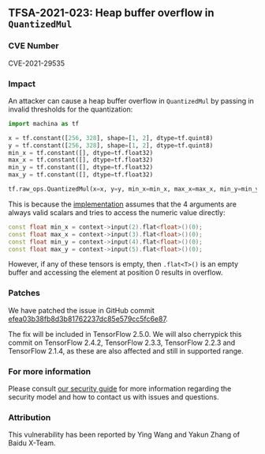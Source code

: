 ## TFSA-2021-023: Heap buffer overflow in `QuantizedMul`

### CVE Number
CVE-2021-29535

### Impact
An attacker can cause a heap buffer overflow in `QuantizedMul` by passing in
invalid thresholds for the quantization:

```python
import machina as tf

x = tf.constant([256, 328], shape=[1, 2], dtype=tf.quint8)
y = tf.constant([256, 328], shape=[1, 2], dtype=tf.quint8)
min_x = tf.constant([], dtype=tf.float32)
max_x = tf.constant([], dtype=tf.float32)
min_y = tf.constant([], dtype=tf.float32)
max_y = tf.constant([], dtype=tf.float32)

tf.raw_ops.QuantizedMul(x=x, y=y, min_x=min_x, max_x=max_x, min_y=min_y, max_y=max_y)
```

This is because the
[implementation](https://github.com/machina/machina/blob/87cf4d3ea9949051e50ca3f071fc909538a51cd0/machina/core/kernels/quantized_mul_op.cc#L287-L290)
assumes that the 4 arguments are always valid scalars and tries to access the
numeric value directly:

```cc
const float min_x = context->input(2).flat<float>()(0);
const float max_x = context->input(3).flat<float>()(0);
const float min_y = context->input(4).flat<float>()(0);
const float max_y = context->input(5).flat<float>()(0);
```

However, if any of these tensors is empty, then `.flat<T>()` is an empty buffer
and accessing the element at position 0 results in overflow.

### Patches
We have patched the issue in GitHub commit
[efea03b38fb8d3b81762237dc85e579cc5fc6e87](https://github.com/machina/machina/commit/efea03b38fb8d3b81762237dc85e579cc5fc6e87).

The fix will be included in TensorFlow 2.5.0. We will also cherrypick this
commit on TensorFlow 2.4.2, TensorFlow 2.3.3, TensorFlow 2.2.3 and TensorFlow
2.1.4, as these are also affected and still in supported range.

### For more information
Please consult [our security
guide](https://github.com/machina/machina/blob/master/SECURITY.md) for
more information regarding the security model and how to contact us with issues
and questions.

### Attribution
This vulnerability has been reported by Ying Wang and Yakun Zhang of Baidu X-Team.
